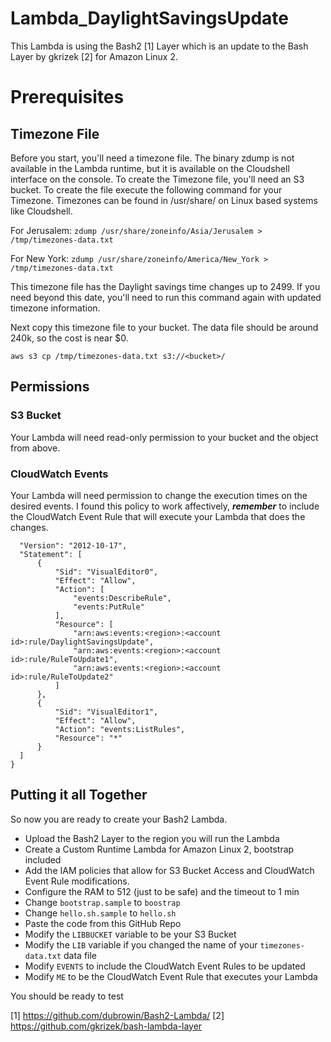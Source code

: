 # Lambda_DaylightSavingsUpdate

This Lambda is using the Bash2 [1] Layer which is an update to the Bash Layer by gkrizek [2] for Amazon Linux 2.

# Prerequisites

## Timezone File

Before you start, you'll need a timezone file. The binary zdump is not available in the Lambda runtime, but it is available on the Cloudshell interface on the console. To create the Timezone file, you'll need an S3 bucket. To create the file execute the following command for your Timezone. Timezones can be found in /usr/share/ on Linux based systems like Cloudshell.

For Jerusalem:
 ```zdump /usr/share/zoneinfo/Asia/Jerusalem > /tmp/timezones-data.txt```

For New York:
 ```zdump /usr/share/zoneinfo/America/New_York > /tmp/timezones-data.txt```
 
 This timezone file has the Daylight savings time changes up to 2499. If you need beyond this date, you'll need to run this command again with updated timezone information.

Next copy this timezone file to your bucket. The data file should be around 240k, so the cost is near $0.

 ```aws s3 cp /tmp/timezones-data.txt s3://<bucket>/```

## Permissions
 
### S3 Bucket
 Your Lambda will need read-only permission to your bucket and the object from above. 
  
### CloudWatch Events

  Your Lambda will need permission to change the execution times on the desired events. I found this policy to work affectively, ***remember*** to include the CloudWatch Event Rule that will execute your Lambda that does the changes.
  
  ```{
    "Version": "2012-10-17",
    "Statement": [
        {
            "Sid": "VisualEditor0",
            "Effect": "Allow",
            "Action": [
                "events:DescribeRule",
                "events:PutRule"
            ],
            "Resource": [
                "arn:aws:events:<region>:<account id>:rule/DaylightSavingsUpdate",
                "arn:aws:events:<region>:<account id>:rule/RuleToUpdate1",
                "arn:aws:events:<region>:<account id>:rule/RuleToUpdate2"
            ]
        },
        {
            "Sid": "VisualEditor1",
            "Effect": "Allow",
            "Action": "events:ListRules",
            "Resource": "*"
        }
    ]
 }
```
## Putting it all Together

So now you are ready to create your Bash2 Lambda.
- Upload the Bash2 Layer to the region you will run the Lambda
- Create a Custom Runtime Lambda for Amazon Linux 2, bootstrap included
- Add the IAM policies that allow for S3 Bucket Access and CloudWatch Event Rule modifications.
- Configure the RAM to 512 (just to be safe) and the timeout to 1 min
- Change ```bootstrap.sample``` to ```boostrap```
- Change ```hello.sh.sample``` to ```hello.sh```
- Paste the code from this GitHub Repo
 - Modify the ```LIBBUCKET``` variable to be your S3 Bucket
 - Modify the ```LIB``` variable if you changed the name of your ```timezones-data.txt``` data file
 - Modify ```EVENTS``` to include the CloudWatch Event Rules to be updated
 - Modify ```ME``` to be the CloudWatch Event Rule that executes your Lambda

You should be ready to test

[1] https://github.com/dubrowin/Bash2-Lambda/
[2] https://github.com/gkrizek/bash-lambda-layer
